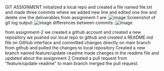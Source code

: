 GIT ASSIGNMENT
initialized a local repo and created a file named file.txt
and made three commits where we added new line and edited one line and delete one
the deliverables from assignment-1 are:
![image](https://github.com/user-attachments/assets/bbc87c1c-7b16-4a1d-9ccb-ce5713c656ed)
Screenshot of git log output:
![image](https://github.com/user-attachments/assets/53e42a96-9609-493f-8149-57bb090a103b)
differences between commits:
![image](https://github.com/user-attachments/assets/e294520a-1357-444d-be59-877cdcaf93fa)

from assignment-2
we created a github account and created a new repository 
we pushed our local repo to github and created a README.md file on GitHub interface and committed changes directly on main branch from github and pulled the changes to local repository
Created a new branch named feature/update-readme made changes in the readme file and updated about the assignment 2
Created a pull request from "feature/update-readme" to main branch merged the pull request.
